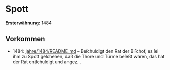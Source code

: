 # Spott

**Ersterwähnung:** 1484

## Vorkommen
- 1484: [jahre/1484/README.md](../jahre/1484/README.md) – Beſchuldigt den Rat der Biſchof, es ſei ihm zu
Spott geſchehen, daß die Thore und Türme beſeßt wären,
das hat der Rat entſchuldigt und angez...
